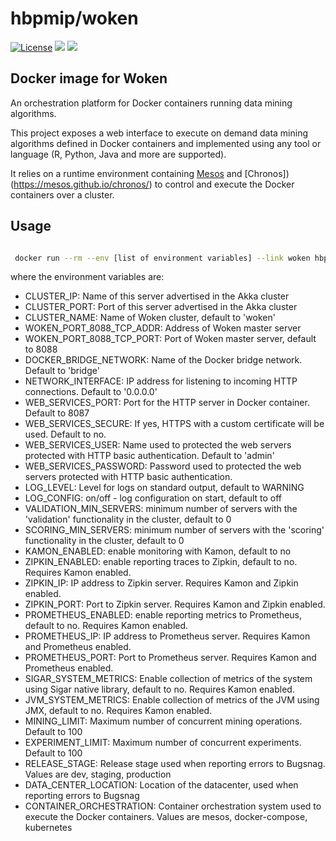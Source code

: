 # hbpmip/woken

[![License](https://img.shields.io/badge/license-AGPL--3.0-blue.svg)](https://github.com/LREN-CHUV/woken/blob/master/LICENSE) [![](https://images.microbadger.com/badges/version/hbpmip/woken.svg)](https://hub.docker.com/r/hbpmip/woken/tags "hbpmip/woken image tags") [![](https://images.microbadger.com/badges/image/hbpmip/woken.svg)](https://microbadger.com/#/images/hbpmip/woken "hbpmip/woken on microbadger")

## Docker image for Woken

An orchestration platform for Docker containers running data mining algorithms.

This project exposes a web interface to execute on demand data mining algorithms defined in Docker containers and implemented using any tool or language (R, Python, Java and more are supported).

It relies on a runtime environment containing [Mesos](http://mesos.apache.org) and [Chronos])(https://mesos.github.io/chronos/) to control and execute the Docker containers over a cluster.

## Usage

```sh

 docker run --rm --env [list of environment variables] --link woken hbpmip/woken:2.9.9

```

where the environment variables are:

* CLUSTER_IP: Name of this server advertised in the Akka cluster
* CLUSTER_PORT: Port of this server advertised in the Akka cluster
* CLUSTER_NAME: Name of Woken cluster, default to 'woken'
* WOKEN_PORT_8088_TCP_ADDR: Address of Woken master server
* WOKEN_PORT_8088_TCP_PORT: Port of Woken master server, default to 8088
* DOCKER_BRIDGE_NETWORK: Name of the Docker bridge network. Default to 'bridge'
* NETWORK_INTERFACE: IP address for listening to incoming HTTP connections. Default to '0.0.0.0'
* WEB_SERVICES_PORT: Port for the HTTP server in Docker container. Default to 8087
* WEB_SERVICES_SECURE: If yes, HTTPS with a custom certificate will be used. Default to no.
* WEB_SERVICES_USER: Name used to protected the web servers protected with HTTP basic authentication. Default to 'admin'
* WEB_SERVICES_PASSWORD: Password used to protected the web servers protected with HTTP basic authentication.
* LOG_LEVEL: Level for logs on standard output, default to WARNING
* LOG_CONFIG: on/off - log configuration on start, default to off
* VALIDATION_MIN_SERVERS: minimum number of servers with the 'validation' functionality in the cluster, default to 0
* SCORING_MIN_SERVERS: minimum number of servers with the 'scoring' functionality in the cluster, default to 0
* KAMON_ENABLED: enable monitoring with Kamon, default to no
* ZIPKIN_ENABLED: enable reporting traces to Zipkin, default to no. Requires Kamon enabled.
* ZIPKIN_IP: IP address to Zipkin server. Requires Kamon and Zipkin enabled.
* ZIPKIN_PORT: Port to Zipkin server. Requires Kamon and Zipkin enabled.
* PROMETHEUS_ENABLED: enable reporting metrics to Prometheus, default to no. Requires Kamon enabled.
* PROMETHEUS_IP: IP address to Prometheus server. Requires Kamon and Prometheus enabled.
* PROMETHEUS_PORT: Port to Prometheus server. Requires Kamon and Prometheus enabled.
* SIGAR_SYSTEM_METRICS: Enable collection of metrics of the system using Sigar native library, default to no. Requires Kamon enabled.
* JVM_SYSTEM_METRICS: Enable collection of metrics of the JVM using JMX, default to no. Requires Kamon enabled.
* MINING_LIMIT: Maximum number of concurrent mining operations. Default to 100
* EXPERIMENT_LIMIT: Maximum number of concurrent experiments. Default to 100
* RELEASE_STAGE: Release stage used when reporting errors to Bugsnag. Values are dev, staging, production
* DATA_CENTER_LOCATION: Location of the datacenter, used when reporting errors to Bugsnag
* CONTAINER_ORCHESTRATION: Container orchestration system used to execute the Docker containers. Values are mesos, docker-compose, kubernetes
